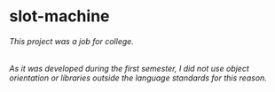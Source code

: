 # slot-machine

###### This project was a job for college. 
###### As it was developed during the first semester, I did not use object orientation or libraries outside the language standards for this reason. 

